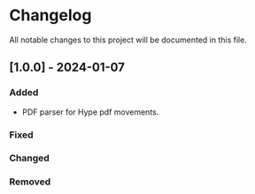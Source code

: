 # Changelog

All notable changes to this project will be documented in this file.

## [1.0.0] - 2024-01-07

### Added

- PDF parser for Hype pdf movements.

### Fixed

### Changed

### Removed